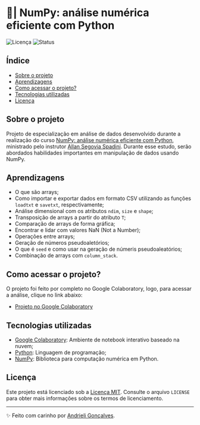 # 🔢| NumPy: análise numérica eficiente com Python

![Licença](https://img.shields.io/badge/Licen%C3%A7a-MIT-f5b5ca.svg)
![Status](https://img.shields.io/badge/Status-Em%20Desenvolvimento-F8EE77.svg)

## Índice

- [Sobre o projeto](#sobre-o-projeto)
- [Aprendizagens](#aprendizagens)
- [Como acessar o projeto?](#como-acessar-o-projeto)
- [Tecnologias utilizadas](#tecnologias-utilizadas)
- [Licença](#licença)

## Sobre o projeto
Projeto de especialização em análise de dados desenvolvido durante a realização do curso [NumPy: análise numérica eficiente com Python](https://www.alura.com.br/curso-online-numpy-analise-numerica-eficiente-pythons), ministrado pelo instrutor [Allan Segovia Spadini](https://www.linkedin.com/in/allan-spadini-3561b023/). Durante esse estudo, serão abordados habilidades importantes em manipulação de dados usando NumPy. 

## Aprendizagens
- O que são arrays;
- Como importar e exportar dados em formato CSV utilizando as funções `loadtxt` e `savetxt`, respectivamente;
- Análise dimensional com os atributos `ndim`, `size` e `shape`;
- Transposição de arrays a partir do atributo `T`;
- Comparação de arrays de forma gráfica;
- Encontrar e lidar com valores NaN (Not a Number);
- Operações entre arrays;
- Geração de números pseudoaletórios;
- O que é `seed` e como usar na geração de númeris pseudoaleatórios;
- Combinação de arrays com `column_stack`.

## Como acessar o projeto?
O projeto foi feito por completo no Google Colaboratory, logo, para acessar a análise, clique no link abaixo:
- [Projeto no Google Colaboratory](https://colab.research.google.com/github/strawndri/python-ds-numpy/blob/main/Projeto_Python_Data_Science_NumPy.ipynb)

## Tecnologias utilizadas
- [Google Colaboratory](https://colab.research.google.com/): Ambiente de notebook interativo baseado na nuvem;
- [Python](https://docs.python.org/3/): Linguagem de programação;
- [NumPy](https://numpy.org/): Biblioteca para computação numérica em Python.
  
## Licença

Este projeto está licenciado sob a [Licença MIT](https://opensource.org/licenses/MIT). Consulte o arquivo `LICENSE` para obter mais informações sobre os termos de licenciamento.

---

✨ Feito com carinho por [Andrieli Gonçalves](https://github.com/strawndri).
